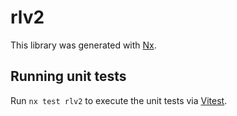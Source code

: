 # rlv2

This library was generated with [Nx](https://nx.dev).

## Running unit tests

Run `nx test rlv2` to execute the unit tests via [Vitest](https://vitest.dev/).
